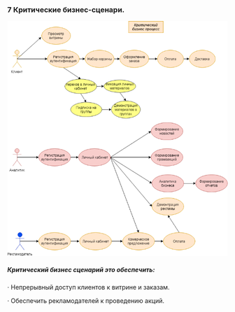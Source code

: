 ### 7 Критические бизнес-сценари.



![бизнес](бизнес.png)



##### Критический бизнес сценарий это обеспечить:

·     Непрерывный доступ клиентов к витрине и заказам.

·     Обеспечить рекламодателей к проведению акций.